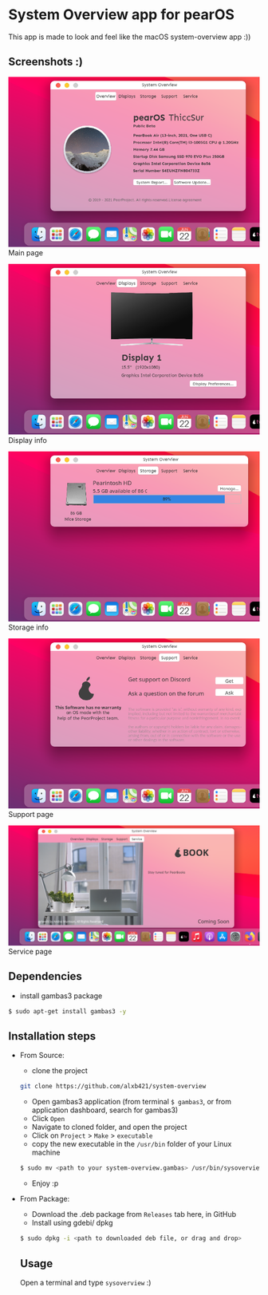 # System Overview app for pearOS
This app is made to look and feel like the macOS system-overview app :))

## Screenshots :)
![Dark mode](Screenshots/ss_1.png)
Main page

![Light mode](Screenshots/ss_2.png)
Display info

![Light mode](Screenshots/ss_3.png)
Storage info

![Light mode](Screenshots/ss_4.png)
Support page

![Light mode](Screenshots/ss_5.png)
Service page

## Dependencies

   - install gambas3 package
   ```sh
   $ sudo apt-get install gambas3 -y
   ```

## Installation steps
 - From Source:

   - clone the project
   ```sh
   git clone https://github.com/alxb421/system-overview
   ```
   - Open gambas3 application (from terminal `$ gambas3`, or from application dashboard, search for gambas3)
   - Click `Open`
   - Navigate to cloned folder, and open the project
   - Click on `Project` > `Make` > `executable`
   - copy the new executable in the `/usr/bin` folder of your Linux machine
   ```sh
   $ sudo mv <path to your system-overview.gambas> /usr/bin/sysoverview
   ```
   - Enjoy :p

 - From Package:
   - Download the .deb package from `Releases` tab here, in GitHub
   - Install using gdebi/ dpkg
   ```sh
   $ sudo dpkg -i <path to downloaded deb file, or drag and drop>
   ```
   
   ## Usage
   Open a terminal and type `sysoverview` :)
